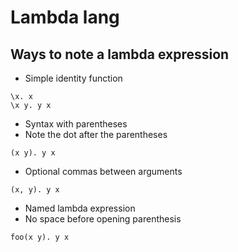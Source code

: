 # Lambda lang


## Ways to note a lambda expression

- Simple identity function
```
\x. x
\x y. y x
```

- Syntax with parentheses
- Note the dot after the parentheses
```
(x y). y x
```

- Optional commas between arguments
```
(x, y). y x
```

- Named lambda expression
- No space before opening parenthesis
```
foo(x y). y x
```
